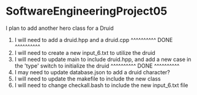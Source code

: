 # SoftwareEngineeringProject05
I plan to add another hero class for a Druid
1) I will need to add a druid.hpp and a druid.cpp 
^^^^^^^^^^ DONE ^^^^^^^^^^
2) I will need to create a new input_6.txt to utilize the druid
3) I will need to update main to include druid.hpp, and add a new case  in the 'type' switch to initialize the druid
^^^^^^^^^^ DONE ^^^^^^^^^^
4) I may need to update database.json to add a druid character?
5) I will need to update the makefile to include the new class
6) I will need to change checkall.bash to include the new input_6.txt file

